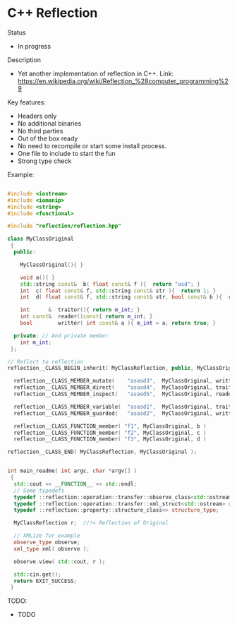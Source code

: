 # C++ Reflection

Status
- In progress

Description
 - Yet another implementation of reflection in C++.
 Link: https://en.wikipedia.org/wiki/Reflection_%28computer_programming%29

Key features:
 - Headers only
 - No additional binaries 
 - No third parties
 - Out of the box ready
  - No need to recompile or start some install process.
 - One file to include to start the fun
 - Strong type check


Example:
```c++

#include <iostream>
#include <iomanip>
#include <string>
#include <functional>

#include "reflection/reflection.hpp"

class MyClassOriginal
 {
  public:

    MyClassOriginal(){ }

    void a(){ }
    std::string const&  b( float const& f ){  return "asd"; }
    int  c( float const& f, std::string const& str ){  return 1; }
    int  d( float const& f, std::string const& str, bool const& b ){  return 1; }

    int      &  traitor(){ return m_int; }
    int const&  reader()const{ return m_int; }
    bool        writter( int const& a ){ m_int = a; return true; }

  private: // And private member
    int m_int;
 };

// Reflect to reflection
reflection__CLASS_BEGIN_inherit( MyClassReflection, public, MyClassOriginal )

  reflection__CLASS_MEMBER_mutate(    "asasd3",  MyClassOriginal, writter  )
  reflection__CLASS_MEMBER_direct(    "asasd4",  MyClassOriginal, traitor  )
  reflection__CLASS_MEMBER_inspect(   "asasd5",  MyClassOriginal, reader   )

  reflection__CLASS_MEMBER_variable(  "asasd1",  MyClassOriginal, traitor, reader )
  reflection__CLASS_MEMBER_guarded(   "asasd2",  MyClassOriginal, writter, reader  )

  reflection__CLASS_FUNCTION_member( "f1", MyClassOriginal, b )
  reflection__CLASS_FUNCTION_member( "f2", MyClassOriginal, c )
  reflection__CLASS_FUNCTION_member( "f3", MyClassOriginal, d )

reflection__CLASS_END( MyClassReflection, MyClassOriginal );


int main_readme( int argc, char *argv[] )
 {
  std::cout << __FUNCTION__ << std::endl;
  // Some typedefs
  typedef ::reflection::operation::transfer::observe_class<std::ostream> observe_type;
  typedef ::reflection::operation::transfer::xml_struct<std::ostream> xml_type;
  typedef ::reflection::property::structure_class<> structure_type;

  MyClassReflection r;  //!< Reflection of Original

  // XMLize for example
  observe_type observe;
  xml_type xml( observe );

  observe.view( std::cout, r );

  std::cin.get();
  return EXIT_SUCCESS;
 }


 ```

TODO:
 - TODO
